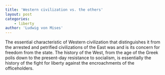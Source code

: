 ```yaml
---
title: 'Western civilization vs. the others'
layout: post
categories:
    - liberty
author: 'Ludwig von Mises'
---
```


The essential characteristic of Western civilization that distinguishes it from the arrested and petrified civilizations of the East was and is its concern for freedom from the state. The history of the West, from the age of the Greek polis down to the present-day resistance to socialism, is essentially the history of the fight for liberty against the encroachments of the officeholders.